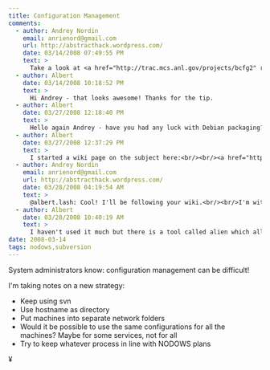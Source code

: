```yaml
---
title: Configuration Management
comments:
  - author: Andrey Nordin
    email: anrienord@gmail.com
    url: http://abstracthack.wordpress.com/
    date: 03/14/2008 07:49:55 PM
    text: >
      Take a look at <a href="http://trac.mcs.anl.gov/projects/bcfg2" rel="nofollow">bcfg2</a>. It is quite suitable for me.
  - author: Albert
    date: 03/14/2008 10:18:52 PM
    text: >
      Hi Andrey - that looks awesome! Thanks for the tip.
  - author: Albert
    date: 03/27/2008 12:18:40 PM
    text: >
      Hello again Andrey - have you had any luck with Debian packaging? I'm slowly figuring out bcfg2 - very cool stuff. The concepts are still a little beyond me but I like that its written in python and uses XML.
  - author: Albert
    date: 03/27/2008 12:37:29 PM
    text: >
      I started a wiki page on the subject here:<br/><br/><a href="http://www.docunext.com/" rel="nofollow">http://www.docunext.com/wiki/Systems_Configuration_Management</a>
  - author: Andrey Nordin
    email: anrienord@gmail.com
    url: http://abstracthack.wordpress.com/
    date: 03/28/2008 04:19:54 AM
    text: >
      @albert.lash: Cool! I'll be following your wiki.<br/><br/>I'm with bcfg2 for quite a long time and I found it really useful. I'm using it for doing some local sysadmin tasks such as configuring my SCM and CI servers at work. If you've got any questions, you are welcome :)<br/><br/>As for Debian packaging, I'm trying to find a common core of various packaging systems. I guess it's possible to create some meta-packaging tool because these systems are basically not so different as it might seem initially. In fact, Python's setuptools can create RPM packages automatically based on metadata from setup.py files. Why not to create Debian ones?<br/><br/>Next week I'll be updating my RPM packages to current releases of bcfg2, Subversion and Mercurial (it has reached 1.0, yay!). Maybe it will be a good time to finally try dpkg development tools.<br/><br/>By the way, are you familiar with Arch Linux and its packaging system? I think it is worthy of notice.
  - author: Albert
    date: 03/28/2008 10:40:19 AM
    text: >
      I haven't used it much but there is a tool called alien which allows you to install rpms on debian systems. I bet there is something like you describe for building both rpms and .debs, and as far as automating builds from metadata, there might be something for python files. There are deb helpers for php pear packages (albeit only version 1 package.xml files unfortunately). I just checked debhelper:<br/><br/><a href="http://packages.debian.org/etch/debhelper" rel="nofollow">http://packages.debian.org/etch/debhelper</a><br/><br/>and there is a script called dh_python. Also FYI I think that debian's python-central and the chesseshop get into arguments from time to time, but that will likely be fixed soon.<br/><br/>I've been seeing more and more of arch linux but I haven't actually tried it out - yet!
date: 2008-03-14
tags: nodows,subversion
---
```

System administrators know: configuration management can be difficult!

I'm taking notes on a new strategy:

* Keep using svn
* Use hostname as directory
* Put machines into separate network folders
* Would it be possible to use the same configurations for all the machines? Maybe for some services, not for all
* Try to keep whatever process in line with NODOWS plans

¥

